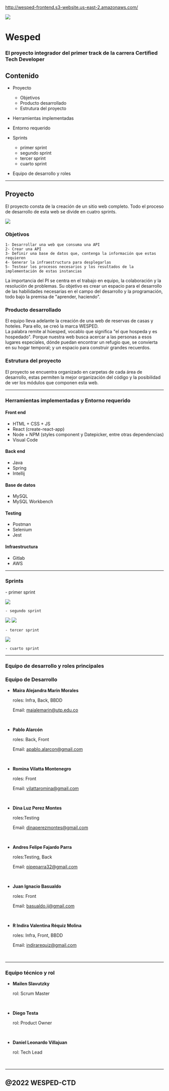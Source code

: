 
http://wesped-frontend.s3-website.us-east-2.amazonaws.com/

![](/Wesped/logos/logow.jpeg)

<h1 align-text="center"> Wesped </h1>

### El proyecto integrador del primer track de la carrera Certified Tech Developer

## Contenido

- Proyecto
    - Objetivos
    - Producto desarrollado
    - Estrutura del proyecto

- Herramientas implementadas

- Entorno requerido

- Sprints
    - primer sprint
    - segundo sprint
    - tercer sprint 
    - cuarto sprint

- Equipo de desarrollo y roles

<hr/>

 <h2 text-align=center>Proyecto</h2>
 <p>El proyecto consta de la creación de un sitio web completo. Todo el proceso de desarrollo de esta web se divide en cuatro sprints.</p>

 ![](/Wesped/otros/sprints.png) 
    <h3> Objetivos </h3>

    1- Desarrollar una web que consuma una API
    2- Crear una API
    3- Definir una base de datos que, contenga la información que estas requieren
    4- Generar la infraestructura para desplegarlas
    5- Testear los procesos necesarios y los resultados de la implementación de estas instancias

<p>La importancia del PI se centra en el trabajo en equipo, la colaboración y la resolución de problemas. Su objetivo es crear un espacio para el desarrollo de las habilidades necesarias en el campo del desarrollo y la programación, todo bajo la premisa de "aprender, haciendo".</p>
    <h3>Producto desarrollado</h3>
<p>El equipo lleva adelante la creación de una web de reservas de casas y hoteles. Para ello, se creó la marca WESPED. <br>
La palabra remite al húesped, vocablo que significa "el que hospeda y es hospedado". Porque nuestra web busca acercar a las personas a esos lugares especiales, dónde puedan encontrar un refugio que, se convierta en su hogar temporal; y un espacio para construir grandes recuerdos.</p>
    <h3>Estrutura del proyecto</h3>
<p>El proyecto se encuentra organizado en carpetas de cada área de desarrollo, estas permiten la mejor organización del código y la posibilidad de ver los módulos que componen esta web.</p>
<hr/>
<h3>Herramientas implementadas y Entorno requerido</h3>

#### Front end
 - HTML + CSS + JS
 - React (create-react-app)
 - Node + NPM (styles component y Datepicker, entre otras dependencias)
 - Visual Code

#### Back end
 - Java 
 - Spring 
 - Intellij

#### Base de datos
 - MySQL
 - MySQL Workbench

#### Testing
 - Postman
 - Selenium
 - Jest

#### Infraestructura
 - Gitlab 
 - AWS

<hr/>
<h3>Sprints</h3>
    - primer sprint

![](/Wesped/otros/1s.png)

    - segundo sprint

![](/Wesped/otros/2s1.png)
![](/Wesped/otros/2s2.png)

    - tercer sprint 
![](/Wesped/otros/3s.jpeg)

    - cuarto sprint

<hr/>
<h3> Equipo de desarrollo y roles principales</h3>

### Equipo de Desarrollo

- <b>Maira Alejandra Marin Morales</b> <p>roles: Infra, Back, BBDD</p>
Email: <a>maialemarin@utp.edu.co</a> 
<br>

- <b>Pablo Alarcón</b> <p>roles: Back, Front</p> 
Email: <a>apablo.alarcon@gmail.com</a> 
<br>

- <b>Romina Vilatta Montenegro</b> <p>roles: Front</p>
Email: <a>vilattaromina@gmail.com</a> 
<br>

- <b>Dina Luz Perez Montes</b> <p>roles:Testing</p>
Email: <a>dinaperezmontes@gmail.com</a> 
<br>

- <b>Andres Felipe Fajardo Parra</b> <p>roles:Testing, Back</p>
Email: <a>pipeparra32@gmail.com</a> 
<br>

- <b>Juan Ignacio Basualdo</b> <p>roles: Front</p>
Email: <a>basualdo.ij@gmail.com</a> 
<br>

- <b>R Indira Valentina Réquiz Molina</b> <p>roles: Infra, Front, BBDD </p>
Email: <a>indirarequiz@gmail.com</a> 
<br>
<hr/>

### Equipo técnico y rol

- <b>Mailen Slavutzky</b> <p>rol: Scrum Master</p><br>

- <b>Diego Testa</b> <p>rol: Product Owner</p><br>

- <b>Daniel Leonardo Villajuan</b> <p>rol: Tech Lead</p><br>

<hr/>

## @2022 WESPED-CTD 
